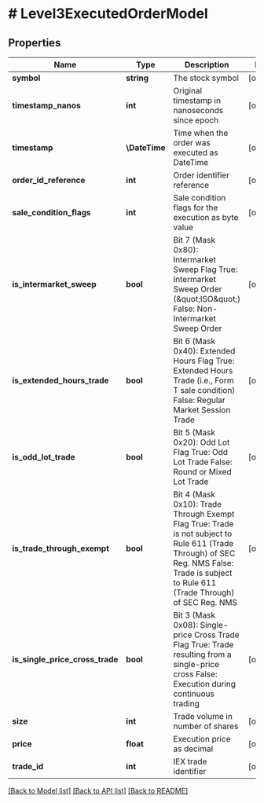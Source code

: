 # # Level3ExecutedOrderModel

## Properties

Name | Type | Description | Notes
------------ | ------------- | ------------- | -------------
**symbol** | **string** | The stock symbol | [optional]
**timestamp_nanos** | **int** | Original timestamp in nanoseconds since epoch | [optional]
**timestamp** | **\DateTime** | Time when the order was executed as DateTime | [optional]
**order_id_reference** | **int** | Order identifier reference | [optional]
**sale_condition_flags** | **int** | Sale condition flags for the execution as byte value | [optional]
**is_intermarket_sweep** | **bool** | Bit 7 (Mask 0x80): Intermarket Sweep Flag True: Intermarket Sweep Order (\&quot;ISO\&quot;) False: Non-Intermarket Sweep Order | [optional]
**is_extended_hours_trade** | **bool** | Bit 6 (Mask 0x40): Extended Hours Flag True: Extended Hours Trade (i.e., Form T sale condition) False: Regular Market Session Trade | [optional]
**is_odd_lot_trade** | **bool** | Bit 5 (Mask 0x20): Odd Lot Flag True: Odd Lot Trade False: Round or Mixed Lot Trade | [optional]
**is_trade_through_exempt** | **bool** | Bit 4 (Mask 0x10): Trade Through Exempt Flag True: Trade is not subject to Rule 611 (Trade Through) of SEC Reg. NMS False: Trade is subject to Rule 611 (Trade Through) of SEC Reg. NMS | [optional]
**is_single_price_cross_trade** | **bool** | Bit 3 (Mask 0x08): Single-price Cross Trade Flag True: Trade resulting from a single-price cross False: Execution during continuous trading | [optional]
**size** | **int** | Trade volume in number of shares | [optional]
**price** | **float** | Execution price as decimal | [optional]
**trade_id** | **int** | IEX trade identifier | [optional]

[[Back to Model list]](../../README.md#models) [[Back to API list]](../../README.md#endpoints) [[Back to README]](../../README.md)

